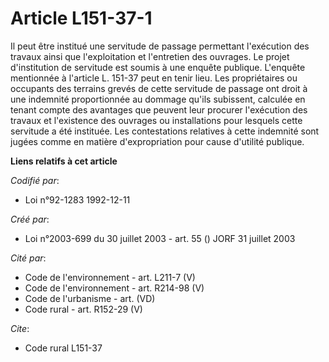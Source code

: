 # Article L151-37-1

Il peut être institué une servitude de passage permettant l'exécution des travaux ainsi que l'exploitation et l'entretien des
ouvrages. Le projet d'institution de servitude est soumis à une enquête publique. L'enquête mentionnée à l'article L. 151-37
peut en tenir lieu. Les propriétaires ou occupants des terrains grevés de cette servitude de passage ont droit à une
indemnité proportionnée au dommage qu'ils subissent, calculée en tenant compte des avantages que peuvent leur procurer
l'exécution des travaux et l'existence des ouvrages ou installations pour lesquels cette servitude a été instituée. Les
contestations relatives à cette indemnité sont jugées comme en matière d'expropriation pour cause d'utilité publique.

**Liens relatifs à cet article**

_Codifié par_:

  - Loi n°92-1283 1992-12-11

_Créé par_:

  - Loi n°2003-699 du 30 juillet 2003 - art. 55 () JORF 31 juillet 2003

_Cité par_:

  - Code de l'environnement - art. L211-7 (V)
  - Code de l'environnement - art. R214-98 (V)
  - Code de l'urbanisme - art. (VD)
  - Code rural - art. R152-29 (V)

_Cite_:

  - Code rural L151-37
